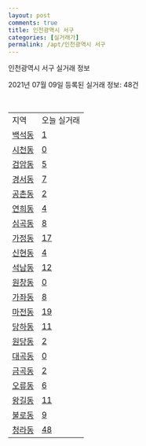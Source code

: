 ```yaml
---
layout: post
comments: true
title: 인천광역시 서구
categories: [실거래가]
permalink: /apt/인천광역시 서구
---
```


인천광역시 서구 실거래 정보

2021년 07월 09일 등록된 실거래 정보: 48건

<script type="text/javascript">
  google.charts.load('current', {'packages':['corechart']});
  google.charts.setOnLoadCallback(drawChart);

  function drawChart() {
    var data = google.visualization.arrayToDataTable([['거래일', '매매', '전월세', '전매'], ['20-07', 426, 768, 36], ['20-08', 458, 723, 73], ['20-09', 451, 614, 80], ['20-10', 620, 579, 42], ['20-11', 924, 597, 82], ['20-12', 831, 652, 693], ['21-01', 765, 633, 118], ['21-02', 687, 629, 80], ['21-03', 882, 680, 87], ['21-04', 717, 606, 83], ['21-05', 842, 610, 123], ['21-06', 356, 431, 43], ['21-07', 3, 26, 2]]);

    var options = {
      title: '최근 유형별 거래량 추이',
      legend: { position: 'bottom' }
    };

    var chart = new google.visualization.LineChart(document.getElementById('columnchart_material'));
    chart.draw(data, (options));
  }
</script>

<div id="columnchart_material" style="width: 95%; margin-left: -35px"></div>
<br>
<table class="sortable">
  <tr>
    <td>지역</td>
    <td>오늘 실거래</td>
  </tr>

  
  <tr class="item">
    <td><a href="인천광역시 서구 백석동">백석동</a></td>
    <td><a href="인천광역시 서구 백석동">1</a></td>
  </tr>
    

  <tr class="item">
    <td><a href="인천광역시 서구 시천동">시천동</a></td>
    <td><a href="인천광역시 서구 시천동">0</a></td>
  </tr>
    

  <tr class="item">
    <td><a href="인천광역시 서구 검암동">검암동</a></td>
    <td><a href="인천광역시 서구 검암동">5</a></td>
  </tr>
    

  <tr class="item">
    <td><a href="인천광역시 서구 경서동">경서동</a></td>
    <td><a href="인천광역시 서구 경서동">7</a></td>
  </tr>
    

  <tr class="item">
    <td><a href="인천광역시 서구 공촌동">공촌동</a></td>
    <td><a href="인천광역시 서구 공촌동">2</a></td>
  </tr>
    

  <tr class="item">
    <td><a href="인천광역시 서구 연희동">연희동</a></td>
    <td><a href="인천광역시 서구 연희동">4</a></td>
  </tr>
    

  <tr class="item">
    <td><a href="인천광역시 서구 심곡동">심곡동</a></td>
    <td><a href="인천광역시 서구 심곡동">8</a></td>
  </tr>
    

  <tr class="item">
    <td><a href="인천광역시 서구 가정동">가정동</a></td>
    <td><a href="인천광역시 서구 가정동">17</a></td>
  </tr>
    

  <tr class="item">
    <td><a href="인천광역시 서구 신현동">신현동</a></td>
    <td><a href="인천광역시 서구 신현동">4</a></td>
  </tr>
    

  <tr class="item">
    <td><a href="인천광역시 서구 석남동">석남동</a></td>
    <td><a href="인천광역시 서구 석남동">12</a></td>
  </tr>
    

  <tr class="item">
    <td><a href="인천광역시 서구 원창동">원창동</a></td>
    <td><a href="인천광역시 서구 원창동">0</a></td>
  </tr>
    

  <tr class="item">
    <td><a href="인천광역시 서구 가좌동">가좌동</a></td>
    <td><a href="인천광역시 서구 가좌동">8</a></td>
  </tr>
    

  <tr class="item">
    <td><a href="인천광역시 서구 마전동">마전동</a></td>
    <td><a href="인천광역시 서구 마전동">19</a></td>
  </tr>
    

  <tr class="item">
    <td><a href="인천광역시 서구 당하동">당하동</a></td>
    <td><a href="인천광역시 서구 당하동">11</a></td>
  </tr>
    

  <tr class="item">
    <td><a href="인천광역시 서구 원당동">원당동</a></td>
    <td><a href="인천광역시 서구 원당동">2</a></td>
  </tr>
    

  <tr class="item">
    <td><a href="인천광역시 서구 대곡동">대곡동</a></td>
    <td><a href="인천광역시 서구 대곡동">0</a></td>
  </tr>
    

  <tr class="item">
    <td><a href="인천광역시 서구 금곡동">금곡동</a></td>
    <td><a href="인천광역시 서구 금곡동">2</a></td>
  </tr>
    

  <tr class="item">
    <td><a href="인천광역시 서구 오류동">오류동</a></td>
    <td><a href="인천광역시 서구 오류동">6</a></td>
  </tr>
    

  <tr class="item">
    <td><a href="인천광역시 서구 왕길동">왕길동</a></td>
    <td><a href="인천광역시 서구 왕길동">11</a></td>
  </tr>
    

  <tr class="item">
    <td><a href="인천광역시 서구 불로동">불로동</a></td>
    <td><a href="인천광역시 서구 불로동">9</a></td>
  </tr>
    

  <tr class="item">
    <td><a href="인천광역시 서구 청라동">청라동</a></td>
    <td><a href="인천광역시 서구 청라동">48</a></td>
  </tr>
    


</table>


    